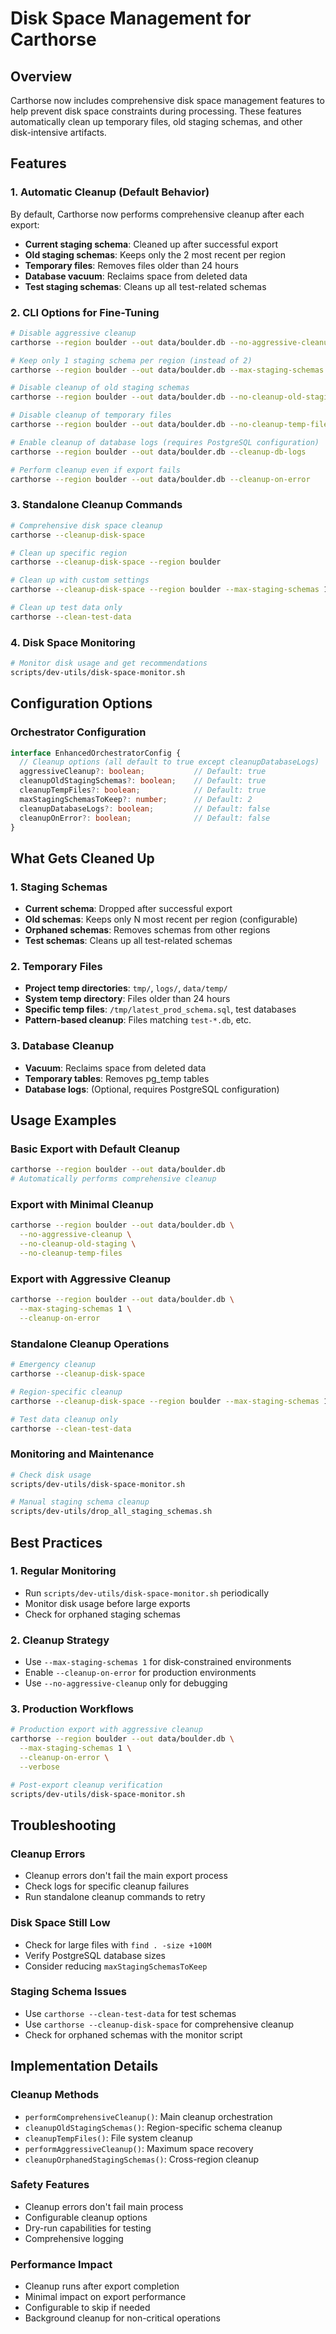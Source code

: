 # Disk Space Management for Carthorse

## Overview

Carthorse now includes comprehensive disk space management features to help prevent disk space constraints during processing. These features automatically clean up temporary files, old staging schemas, and other disk-intensive artifacts.

## Features

### 1. Automatic Cleanup (Default Behavior)

By default, Carthorse now performs comprehensive cleanup after each export:

- **Current staging schema**: Cleaned up after successful export
- **Old staging schemas**: Keeps only the 2 most recent per region
- **Temporary files**: Removes files older than 24 hours
- **Database vacuum**: Reclaims space from deleted data
- **Test staging schemas**: Cleans up all test-related schemas

### 2. CLI Options for Fine-Tuning

```bash
# Disable aggressive cleanup
carthorse --region boulder --out data/boulder.db --no-aggressive-cleanup

# Keep only 1 staging schema per region (instead of 2)
carthorse --region boulder --out data/boulder.db --max-staging-schemas 1

# Disable cleanup of old staging schemas
carthorse --region boulder --out data/boulder.db --no-cleanup-old-staging

# Disable cleanup of temporary files
carthorse --region boulder --out data/boulder.db --no-cleanup-temp-files

# Enable cleanup of database logs (requires PostgreSQL configuration)
carthorse --region boulder --out data/boulder.db --cleanup-db-logs

# Perform cleanup even if export fails
carthorse --region boulder --out data/boulder.db --cleanup-on-error
```

### 3. Standalone Cleanup Commands

```bash
# Comprehensive disk space cleanup
carthorse --cleanup-disk-space

# Clean up specific region
carthorse --cleanup-disk-space --region boulder

# Clean up with custom settings
carthorse --cleanup-disk-space --region boulder --max-staging-schemas 1 --no-aggressive-cleanup

# Clean up test data only
carthorse --clean-test-data
```

### 4. Disk Space Monitoring

```bash
# Monitor disk usage and get recommendations
scripts/dev-utils/disk-space-monitor.sh
```

## Configuration Options

### Orchestrator Configuration

```typescript
interface EnhancedOrchestratorConfig {
  // Cleanup options (all default to true except cleanupDatabaseLogs)
  aggressiveCleanup?: boolean;           // Default: true
  cleanupOldStagingSchemas?: boolean;    // Default: true
  cleanupTempFiles?: boolean;            // Default: true
  maxStagingSchemasToKeep?: number;      // Default: 2
  cleanupDatabaseLogs?: boolean;         // Default: false
  cleanupOnError?: boolean;              // Default: false
}
```

## What Gets Cleaned Up

### 1. Staging Schemas
- **Current schema**: Dropped after successful export
- **Old schemas**: Keeps only N most recent per region (configurable)
- **Orphaned schemas**: Removes schemas from other regions
- **Test schemas**: Cleans up all test-related schemas

### 2. Temporary Files
- **Project temp directories**: `tmp/`, `logs/`, `data/temp/`
- **System temp directory**: Files older than 24 hours
- **Specific temp files**: `/tmp/latest_prod_schema.sql`, test databases
- **Pattern-based cleanup**: Files matching `test-*.db`, etc.

### 3. Database Cleanup
- **Vacuum**: Reclaims space from deleted data
- **Temporary tables**: Removes pg_temp tables
- **Database logs**: (Optional, requires PostgreSQL configuration)

## Usage Examples

### Basic Export with Default Cleanup
```bash
carthorse --region boulder --out data/boulder.db
# Automatically performs comprehensive cleanup
```

### Export with Minimal Cleanup
```bash
carthorse --region boulder --out data/boulder.db \
  --no-aggressive-cleanup \
  --no-cleanup-old-staging \
  --no-cleanup-temp-files
```

### Export with Aggressive Cleanup
```bash
carthorse --region boulder --out data/boulder.db \
  --max-staging-schemas 1 \
  --cleanup-on-error
```

### Standalone Cleanup Operations
```bash
# Emergency cleanup
carthorse --cleanup-disk-space

# Region-specific cleanup
carthorse --cleanup-disk-space --region boulder --max-staging-schemas 1

# Test data cleanup only
carthorse --clean-test-data
```

### Monitoring and Maintenance
```bash
# Check disk usage
scripts/dev-utils/disk-space-monitor.sh

# Manual staging schema cleanup
scripts/dev-utils/drop_all_staging_schemas.sh
```

## Best Practices

### 1. Regular Monitoring
- Run `scripts/dev-utils/disk-space-monitor.sh` periodically
- Monitor disk usage before large exports
- Check for orphaned staging schemas

### 2. Cleanup Strategy
- Use `--max-staging-schemas 1` for disk-constrained environments
- Enable `--cleanup-on-error` for production environments
- Use `--no-aggressive-cleanup` only for debugging

### 3. Production Workflows
```bash
# Production export with aggressive cleanup
carthorse --region boulder --out data/boulder.db \
  --max-staging-schemas 1 \
  --cleanup-on-error \
  --verbose

# Post-export cleanup verification
scripts/dev-utils/disk-space-monitor.sh
```

## Troubleshooting

### Cleanup Errors
- Cleanup errors don't fail the main export process
- Check logs for specific cleanup failures
- Run standalone cleanup commands to retry

### Disk Space Still Low
- Check for large files with `find . -size +100M`
- Verify PostgreSQL database sizes
- Consider reducing `maxStagingSchemasToKeep`

### Staging Schema Issues
- Use `carthorse --clean-test-data` for test schemas
- Use `carthorse --cleanup-disk-space` for comprehensive cleanup
- Check for orphaned schemas with the monitor script

## Implementation Details

### Cleanup Methods
- `performComprehensiveCleanup()`: Main cleanup orchestration
- `cleanupOldStagingSchemas()`: Region-specific schema cleanup
- `cleanupTempFiles()`: File system cleanup
- `performAggressiveCleanup()`: Maximum space recovery
- `cleanupOrphanedStagingSchemas()`: Cross-region cleanup

### Safety Features
- Cleanup errors don't fail main process
- Configurable cleanup options
- Dry-run capabilities for testing
- Comprehensive logging

### Performance Impact
- Cleanup runs after export completion
- Minimal impact on export performance
- Configurable to skip if needed
- Background cleanup for non-critical operations 